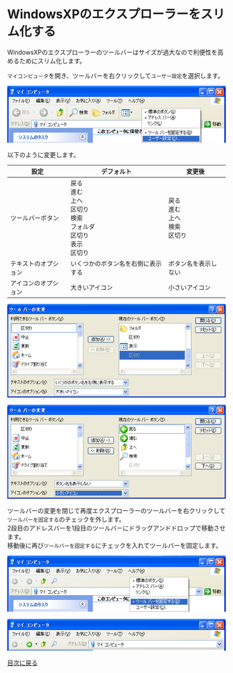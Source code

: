 # WindowsXPのエクスプローラーをスリム化する

WindowsXPのエクスプローラーのツールバーはサイズが過大なので利便性を高めるためにスリム化します。

`マイコンピュータ`を開き、ツールバーを右クリックして`ユーザー設定`を選択します。

![img](img/winxp-conf004.png "img")

以下のように変更します。

|設定|デフォルト|変更後|
|----|----|----|
|ツールバーボタン|戻る<br />進む<br />上へ<br />区切り<br />検索<br />フォルダ<br />区切り<br />表示<br />区切り|戻る<br />進む<br />上へ<br />検索<br />区切り|
|テキストのオプション|いくつかのボタン名を右側に表示する|ボタン名を表示しない|
|アイコンのオプション|大きいアイコン|小さいアイコン|

![img](img/winxp-conf005.png "img")

![img](img/winxp-conf006.png "img")

ツールバーの変更を閉じて再度エクスプローラーのツールバーを右クリックして`ツールバーを固定する`のチェックを外します。  
2段目のアドレスバーを1段目のツールバーにドラッグアンドドロップで移動させます。  
移動後に再び`ツールバーを固定する`にチェックを入れてツールバーを固定します。

![img](img/winxp-conf007.png "img")

![img](img/winxp-conf008.png "img")

[目次に戻る](../index.md)
